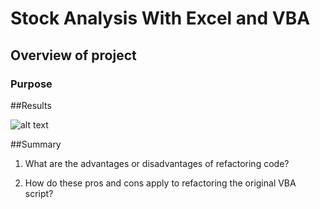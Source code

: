 # Stock Analysis With Excel and VBA

## Overview of project


### Purpose


##Results

![alt text](https://github.com/NENUKORAH/stock-analysis/main/Resources/VBA_Challenge_2017.png?raw=true)


##Summary

1. What are the advantages or disadvantages of refactoring code?

2. How do these pros and cons apply to refactoring the original VBA script?

